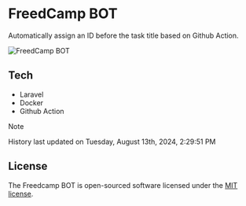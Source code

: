 # FreedCamp BOT

Automatically assign an ID before the task title based on Github Action.

![FreedCamp BOT](https://repository-images.githubusercontent.com/737932867/7d34798b-2680-471c-b089-a78a718d3d6a)

## Tech

- Laravel
- Docker
- Github Action

> [!NOTE]  
> History last updated on Tuesday, August 13th, 2024, 2:29:51 PM

## License

The Freedcamp BOT is open-sourced software licensed under the [MIT license](https://opensource.org/licenses/MIT).
